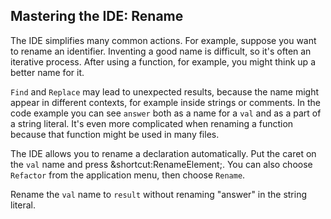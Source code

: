 ## Mastering the IDE: Rename

The IDE simplifies many common actions. For example, suppose you want to rename
an identifier. Inventing a good name is difficult, so it's often an iterative
process. After using a function, for example, you might think up a better name
for it.

<span class="control">`Find`</span> and <span class="control">`Replace`</span>
may lead to unexpected results, because the name might appear in different
contexts, for example inside strings or comments. In the code example you can
see `answer` both as a name for a `val` and as a part of a string literal. It's
even more complicated when renaming a function because that function might be
used in many files.

The IDE allows you to rename a declaration automatically. Put the caret on the
`val` name and press <span class="shortcut">&shortcut:RenameElement;</span>.
You can also choose <span class="control">`Refactor`</span> from the
application menu, then choose <span class="control">`Rename`</span>.

Rename the `val` name to `result` without renaming "answer" in the string
literal.
